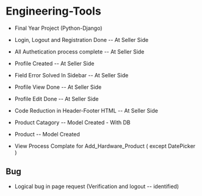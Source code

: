 # Engineering-Tools

- Final Year Project (Python-Django)

- Login, Logout and Registration Done -- At Seller Side

- All Authetication process complete -- At Seller Side

- Profile Created -- At Seller Side

- Field Error Solved In Sidebar -- At Seller Side

- Profile View Done -- At Seller Side

- Profile Edit Done -- At Seller Side

- Code Reduction in Header-Footer HTML -- At Seller Side

- Product Catagory -- Model Created - With DB

- Product -- Model Created

- View Process Complate for Add_Hardware_Product ( except DatePicker )

## Bug

- Logical bug in page request (Verification and logout -- identified)
